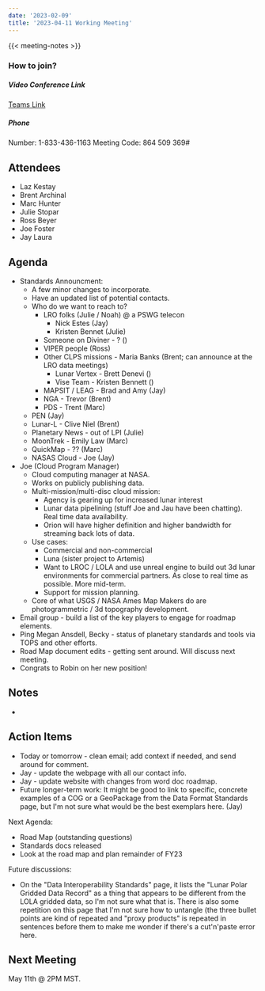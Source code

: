 ```yaml
---
date: '2023-02-09'
title: '2023-04-11 Working Meeting'
---
```


{{<  meeting-notes >}}

### How to join?

##### Video Conference Link
[Teams Link](https://teams.microsoft.com/l/meetup-join/19%3ameeting_NjM0MzI5NGUtZDI1ZS00YWVjLWI1MTctYjUzZTU4OTVlNWIz%40thread.v2/0?context=%7b%22Tid%22%3a%220693b5ba-4b18-4d7b-9341-f32f400a5494%22%2c%22Oid%22%3a%22c27c6e98-e45a-45ff-aea5-7f10d6fe67c1%22%7d)

##### Phone
Number: 1-833-436-1163
Meeting Code: 864 509 369#

## Attendees
- Laz Kestay
- Brent Archinal
- Marc Hunter
- Julie Stopar
- Ross Beyer
- Joe Foster
- Jay Laura

## Agenda
- Standards Announcment:
  - A few minor changes to incorporate.
  - Have an updated list of potential contacts.
  - Who do we want to reach to?
    - LRO folks (Julie / Noah) @ a PSWG telecon
      - Nick Estes (Jay)
      - Kristen Bennet (Julie)
    - Someone on Diviner - ? ()
    - VIPER people (Ross)
    - Other CLPS missions - Maria Banks (Brent; can announce at the LRO data meetings)
      - Lunar Vertex - Brett Denevi ()
      - Vise Team - Kristen Bennett ()
    - MAPSIT / LEAG - Brad and Amy (Jay) 
    - NGA - Trevor (Brent)
    - PDS - Trent (Marc)
  - PEN (Jay)
  - Lunar-L - Clive Niel (Brent)
  - Planetary News - out of LPI (Julie)
  - MoonTrek - Emily Law (Marc)
  - QuickMap - ?? (Marc)
  - NASAS Cloud - Joe (Jay)
- Joe (Cloud Program Manager)
  - Cloud computing manager at NASA.
  - Works on publicly publishing data.
  - Multi-mission/multi-disc cloud mission:
    - Agency is gearing up for increased lunar interest
    - Lunar data pipelining (stuff Joe and Jau have been chatting). Real time data availability.
    - Orion will have higher definition and higher bandwidth for streaming back lots of data.
  - Use cases:
    - Commercial and non-commercial
    - Luna (sister project to Artemis)
    - Want to LROC / LOLA and use unreal engine to build out 3d lunar environments for commercial partners. As close to real time as possible. More mid-term.
    - Support for mission planning.
  - Core of what USGS / NASA Ames Map Makers do are photogrammetric / 3d topography development.
- Email group - build a list of the key players to engage for roadmap elements.
- Ping Megan Ansdell, Becky - status of planetary standards and tools via TOPS and other efforts.
- Road Map document edits - getting sent around. Will discuss next meeting.
- Congrats to Robin on her new position!




## Notes
- 


## Action Items
- Today or tomorrow - clean email; add context if needed, and send around for comment.
- Jay - update the webpage with all our contact info.
- Jay - update website with changes from word doc roadmap.
- Future longer-term work: It might be good to link to specific, concrete examples of a COG or a GeoPackage from the Data Format Standards page, but I'm not sure what would be the best exemplars here. (Jay)

Next Agenda:
- Road Map (outstanding questions)
- Standards docs released
- Look at the road map and plan remainder of FY23

Future discussions:
- On the "Data Interoperability Standards" page, it lists the "Lunar Polar Gridded Data Record" as a thing that appears to be different from the LOLA gridded data, so I'm not sure what that is.  There is also some repetition on this page that I'm not sure how to untangle (the three bullet points are kind of repeated and "proxy products" is repeated in sentences before them to make me wonder if there's a cut'n'paste error here. 

## Next Meeting
May 11th @ 2PM MST.
